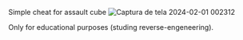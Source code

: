 Simple cheat for assault cube
![Captura de tela 2024-02-01 002312](https://github.com/exd02/AssaultCubeCheat/assets/62575526/c218fba5-96c0-46aa-bc3e-cee916f61534)

Only for educational purposes (studing reverse-engeneering).
